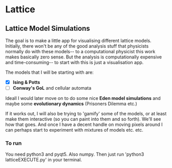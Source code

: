 # Lattice
## Lattice Model Simulations

The goal is to make a little app for visualising different lattice models. Initially, there won't be any of the good analysis stuff that physicists normally do with these models-- to a computational physicist this work makes basically zero sense. But the analysis is computationally expensive and time-consuming-- to start with this is just a visualisation app.

The models that I will be starting with are:
- [x] **Ising & Potts**
- [ ] **Conway's GoL** and cellular automata

Ideall I would later move on to do some nice **Eden model simulations** and maybe some **evolutionary dynamics** (Prisoners Dilemma etc.)

If it works out, I will also be trying to 'gamify' some of the models, or at least make them interactive (so you can paint into them and so forth). We'll see how that goes. And once I have a decent handle on moving pixels around I can perhaps start to experiment with mixtures of models etc. etc.

### To run
You need python3 and pyqt5. Also numpy. Then just run 'python3 latticeEXECUTE.py' in your terminal.
